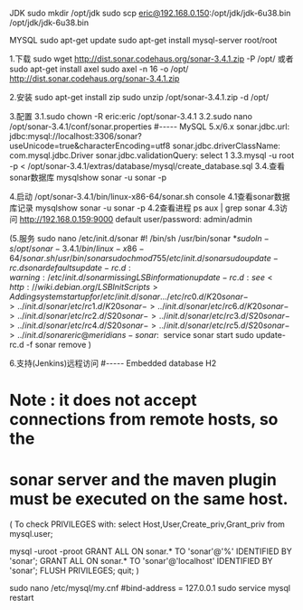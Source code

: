 JDK
sudo mkdir /opt/jdk
sudo scp eric@192.168.0.150:/opt/jdk/jdk-6u38.bin /opt/jdk/jdk-6u38.bin

MYSQL
sudo apt-get update
sudo apt-get install mysql-server
	root/root

1.下载
sudo wget http://dist.sonar.codehaus.org/sonar-3.4.1.zip -P /opt/
或者
sudo apt-get install axel
sudo axel -n 16 -o /opt/ http://dist.sonar.codehaus.org/sonar-3.4.1.zip

2.安装
sudo apt-get install zip
sudo unzip /opt/sonar-3.4.1.zip -d /opt/

3.配置
3.1.sudo chown -R eric:eric /opt/sonar-3.4.1
3.2.sudo nano /opt/sonar-3.4.1/conf/sonar.properties
	#----- MySQL 5.x/6.x
	sonar.jdbc.url: jdbc:mysql://localhost:3306/sonar?useUnicode=true&characterEncoding=utf8
	sonar.jdbc.driverClassName: com.mysql.jdbc.Driver
	sonar.jdbc.validationQuery: select 1
3.3.mysql -u root -p < /opt/sonar-3.4.1/extras/database/mysql/create_database.sql
3.4.查看sonar数据库
mysqlshow sonar -u sonar -p

4.启动
/opt/sonar-3.4.1/bin/linux-x86-64/sonar.sh console
4.1查看sonar数据库记录
mysqlshow sonar -u sonar -p
4.2查看进程
ps aux | grep sonar
4.3访问
http://192.168.0.159:9000
default user/password: admin/admin

(5.服务
sudo nano /etc/init.d/sonar
	#! /bin/sh
	/usr/bin/sonar $*
sudo ln -s /opt/sonar-3.4.1/bin/linux-x86-64/sonar.sh /usr/bin/sonar
sudo chmod 755 /etc/init.d/sonar
sudo update-rc.d sonar defaults
	update-rc.d: warning: /etc/init.d/sonar missing LSB information
	update-rc.d: see <http://wiki.debian.org/LSBInitScripts>
	 Adding system startup for /etc/init.d/sonar ...
	   /etc/rc0.d/K20sonar -> ../init.d/sonar
	   /etc/rc1.d/K20sonar -> ../init.d/sonar
	   /etc/rc6.d/K20sonar -> ../init.d/sonar
	   /etc/rc2.d/S20sonar -> ../init.d/sonar
	   /etc/rc3.d/S20sonar -> ../init.d/sonar
	   /etc/rc4.d/S20sonar -> ../init.d/sonar
	   /etc/rc5.d/S20sonar -> ../init.d/sonar
	eric@meridians-sonar:~$
service sonar start
sudo update-rc.d -f sonar remove
)

6.支持(Jenkins)远程访问
#----- Embedded database H2
# Note : it does not accept connections from remote hosts, so the
# sonar server and the maven plugin must be executed on the same host.
(
To check PRIVILEGES with:
select Host,User,Create_priv,Grant_priv from mysql.user;

mysql -uroot -proot
GRANT ALL ON sonar.* TO 'sonar'@'%' IDENTIFIED BY 'sonar';
GRANT ALL ON sonar.* TO 'sonar'@'localhost' IDENTIFIED BY 'sonar';
FLUSH PRIVILEGES;
quit;
)

sudo nano /etc/mysql/my.cnf
	#bind-address            = 127.0.0.1
sudo service mysql restart